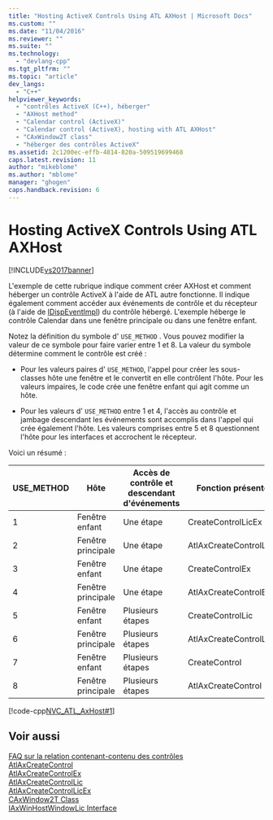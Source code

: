 ```yaml
---
title: "Hosting ActiveX Controls Using ATL AXHost | Microsoft Docs"
ms.custom: ""
ms.date: "11/04/2016"
ms.reviewer: ""
ms.suite: ""
ms.technology: 
  - "devlang-cpp"
ms.tgt_pltfrm: ""
ms.topic: "article"
dev_langs: 
  - "C++"
helpviewer_keywords: 
  - "contrôles ActiveX (C++), héberger"
  - "AXHost method"
  - "Calendar control (ActiveX)"
  - "Calendar control (ActiveX), hosting with ATL AXHost"
  - "CAxWindow2T class"
  - "héberger des contrôles ActiveX"
ms.assetid: 2c1200ec-effb-4814-820a-509519699468
caps.latest.revision: 11
author: "mikeblome"
ms.author: "mblome"
manager: "ghogen"
caps.handback.revision: 6
---
```

# Hosting ActiveX Controls Using ATL AXHost
[!INCLUDE[vs2017banner](../assembler/inline/includes/vs2017banner.md)]

L'exemple de cette rubrique indique comment créer AXHost et comment héberger un contrôle ActiveX à l'aide de ATL autre fonctionne.  Il indique également comment accéder aux événements de contrôle et du récepteur \(à l'aide de [IDispEventImpl](../atl/reference/idispeventimpl-class.md)\) du contrôle hébergé.  L'exemple héberge le contrôle Calendar dans une fenêtre principale ou dans une fenêtre enfant.  
  
 Notez la définition du symbole d' `USE_METHOD` .  Vous pouvez modifier la valeur de ce symbole pour faire varier entre 1 et 8.  La valeur du symbole détermine comment le contrôle est créé :  
  
-   Pour les valeurs paires d' `USE_METHOD`, l'appel pour créer les sous\-classes hôte une fenêtre et le convertit en elle contrôlent l'hôte.  Pour les valeurs impaires, le code crée une fenêtre enfant qui agit comme un hôte.  
  
-   Pour les valeurs d' `USE_METHOD` entre 1 et 4, l'accès au contrôle et jambage descendant les événements sont accomplis dans l'appel qui crée également l'hôte.  Les valeurs comprises entre 5 et 8 questionnent l'hôte pour les interfaces et accrochent le récepteur.  
  
 Voici un résumé :  
  
|USE\_METHOD|Hôte|Accès de contrôle et descendant d'événements|Fonction présentée|  
|-----------------|----------|--------------------------------------------------|------------------------|  
|1|Fenêtre enfant|Une étape|CreateControlLicEx|  
|2|Fenêtre principale|Une étape|AtlAxCreateControlLicEx|  
|3|Fenêtre enfant|Une étape|CreateControlEx|  
|4|Fenêtre principale|Une étape|AtlAxCreateControlEx|  
|5|Fenêtre enfant|Plusieurs étapes|CreateControlLic|  
|6|Fenêtre principale|Plusieurs étapes|AtlAxCreateControlLic|  
|7|Fenêtre enfant|Plusieurs étapes|CreateControl|  
|8|Fenêtre principale|Plusieurs étapes|AtlAxCreateControl|  
  
 [!code-cpp[NVC_ATL_AxHost#1](../atl/codesnippet/CPP/hosting-activex-controls-using-atl-axhost_1.cpp)]  
  
## Voir aussi  
 [FAQ sur la relation contenant\-contenu des contrôles](../atl/atl-control-containment-faq.md)   
 [AtlAxCreateControl](../Topic/AtlAxCreateControl.md)   
 [AtlAxCreateControlEx](../Topic/AtlAxCreateControlEx.md)   
 [AtlAxCreateControlLic](../Topic/AtlAxCreateControlLic.md)   
 [AtlAxCreateControlLicEx](../Topic/AtlAxCreateControlLicEx.md)   
 [CAxWindow2T Class](../atl/reference/caxwindow2t-class.md)   
 [IAxWinHostWindowLic Interface](../atl/reference/iaxwinhostwindowlic-interface.md)